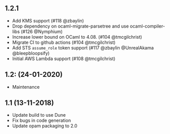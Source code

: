 1.2.1
----------

- Add KMS support (#118 @zbaylin)
- Drop dependency on ocaml-migrate-parsetree and use ocaml-compiler-libs (#126 @Nymphium)
- Increase lower bound on OCaml to 4.08. (#104 @tmcgilchrist)
- Migrate CI to github actions (#104 @tmcgilchrist)
- Add STS `assume_role` token support (#117 @zbaylin @UnrealAkama @bleepbloopsify)
- Initial AWS Lambda support (#108 @tmcgilchrist)

1.2: (24-01-2020)
----------
- Maintenance

1.1 (13-11-2018)
----------

- Update build to use Dune
- Fix bugs in code generation
- Update opam packaging to 2.0
